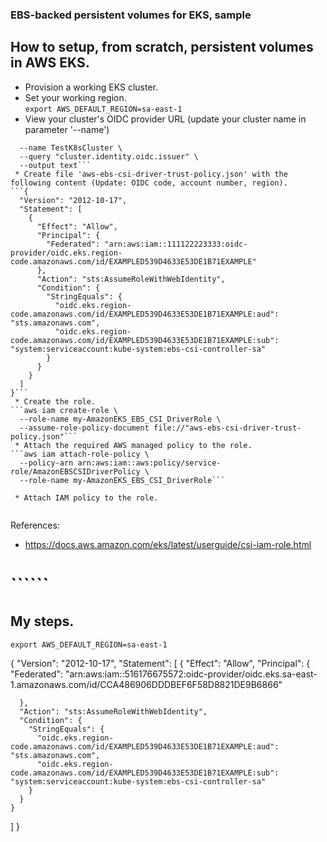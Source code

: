 ### EBS-backed persistent volumes for EKS, sample  
## How to setup, from scratch, persistent volumes in AWS EKS.  
 * Provision a working EKS cluster.
 * Set your working region.  
```export AWS_DEFAULT_REGION=sa-east-1```
 * View your cluster's OIDC provider URL (update your cluster name in parameter '--name')
```aws eks describe-cluster \
  --name TestK8sCluster \ 
  --query "cluster.identity.oidc.issuer" \
  --output text```  
 * Create file 'aws-ebs-csi-driver-trust-policy.json' with the following content (Update: OIDC code, account number, region).  
```{
  "Version": "2012-10-17",
  "Statement": [
    {
      "Effect": "Allow",
      "Principal": {
        "Federated": "arn:aws:iam::111122223333:oidc-provider/oidc.eks.region-code.amazonaws.com/id/EXAMPLED539D4633E53DE1B71EXAMPLE"
      },
      "Action": "sts:AssumeRoleWithWebIdentity",
      "Condition": {
        "StringEquals": {
          "oidc.eks.region-code.amazonaws.com/id/EXAMPLED539D4633E53DE1B71EXAMPLE:aud": "sts.amazonaws.com",
          "oidc.eks.region-code.amazonaws.com/id/EXAMPLED539D4633E53DE1B71EXAMPLE:sub": "system:serviceaccount:kube-system:ebs-csi-controller-sa"
        }
      }
    }
  ]
}```  
 * Create the role.  
```aws iam create-role \
  --role-name my-AmazonEKS_EBS_CSI_DriverRole \
  --assume-role-policy-document file://"aws-ebs-csi-driver-trust-policy.json"```  
 * Attach the required AWS managed policy to the role.  
```aws iam attach-role-policy \
  --policy-arn arn:aws:iam::aws:policy/service-role/AmazonEBSCSIDriverPolicy \
  --role-name my-AmazonEKS_EBS_CSI_DriverRole```

 * Attach IAM policy to the role.  
``````


``````
``````
References:  
 - https://docs.aws.amazon.com/eks/latest/userguide/csi-iam-role.html

 # ``````


## My steps.  
```
export AWS_DEFAULT_REGION=sa-east-1
```

{
  "Version": "2012-10-17",
  "Statement": [
    {
      "Effect": "Allow",
      "Principal": {
        "Federated": "arn:aws:iam::516176675572:oidc-provider/oidc.eks.sa-east-1.amazonaws.com/id/CCA486906DDDBEF6F58D8821DE9B6866"
                                                                                                 

      },
      "Action": "sts:AssumeRoleWithWebIdentity",
      "Condition": {
        "StringEquals": {
          "oidc.eks.region-code.amazonaws.com/id/EXAMPLED539D4633E53DE1B71EXAMPLE:aud": "sts.amazonaws.com",
          "oidc.eks.region-code.amazonaws.com/id/EXAMPLED539D4633E53DE1B71EXAMPLE:sub": "system:serviceaccount:kube-system:ebs-csi-controller-sa"
        }
      }
    }
  ]
}
